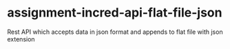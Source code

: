 # assignment-incred-api-flat-file-json
Rest API which accepts data in json format and appends to flat file with json extension
